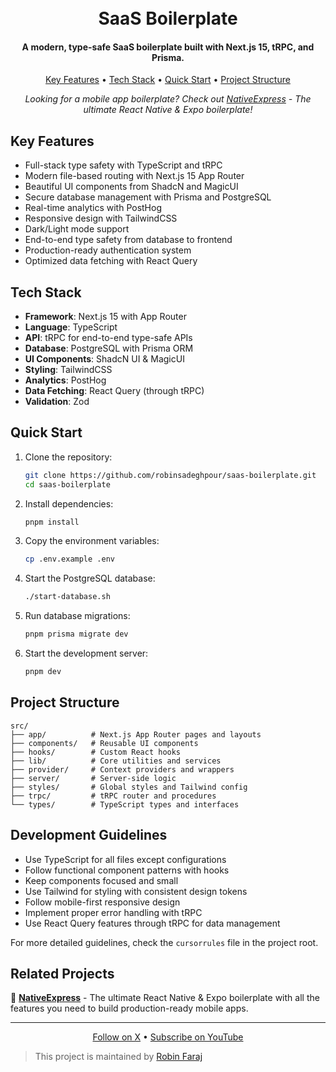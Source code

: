 <h1 align="center">
  <br>
  SaaS Boilerplate
  <br>
</h1>

<h4 align="center">A modern, type-safe SaaS boilerplate built with Next.js 15, tRPC, and Prisma.</h4>

<p align="center">
  <a href="#key-features">Key Features</a> •
  <a href="#tech-stack">Tech Stack</a> •
  <a href="#quick-start">Quick Start</a> •
  <a href="#project-structure">Project Structure</a>
</p>

<p align="center">
  <i>Looking for a mobile app boilerplate? Check out <a href="https://native.express?ref=saas-boilerplate">NativeExpress</a> - The ultimate React Native & Expo boilerplate!</i>
</p>

## Key Features

* Full-stack type safety with TypeScript and tRPC
* Modern file-based routing with Next.js 15 App Router
* Beautiful UI components from ShadcN and MagicUI
* Secure database management with Prisma and PostgreSQL
* Real-time analytics with PostHog
* Responsive design with TailwindCSS
* Dark/Light mode support
* End-to-end type safety from database to frontend
* Production-ready authentication system
* Optimized data fetching with React Query

## Tech Stack

* **Framework**: Next.js 15 with App Router
* **Language**: TypeScript
* **API**: tRPC for end-to-end type-safe APIs
* **Database**: PostgreSQL with Prisma ORM
* **UI Components**: ShadcN UI & MagicUI
* **Styling**: TailwindCSS
* **Analytics**: PostHog
* **Data Fetching**: React Query (through tRPC)
* **Validation**: Zod

## Quick Start

1. Clone the repository:
   ```bash
   git clone https://github.com/robinsadeghpour/saas-boilerplate.git
   cd saas-boilerplate
   ```

2. Install dependencies:
   ```bash
   pnpm install
   ```

3. Copy the environment variables:
   ```bash
   cp .env.example .env
   ```

4. Start the PostgreSQL database:
   ```bash
   ./start-database.sh
   ```

5. Run database migrations:
   ```bash
   pnpm prisma migrate dev
   ```

6. Start the development server:
   ```bash
   pnpm dev
   ```

## Project Structure

```
src/
├── app/          # Next.js App Router pages and layouts
├── components/   # Reusable UI components
├── hooks/        # Custom React hooks
├── lib/          # Core utilities and services
├── provider/     # Context providers and wrappers
├── server/       # Server-side logic
├── styles/       # Global styles and Tailwind config
├── trpc/         # tRPC router and procedures
└── types/        # TypeScript types and interfaces
```

## Development Guidelines

* Use TypeScript for all files except configurations
* Follow functional component patterns with hooks
* Keep components focused and small
* Use Tailwind for styling with consistent design tokens
* Follow mobile-first responsive design
* Implement proper error handling with tRPC
* Use React Query features through tRPC for data management

For more detailed guidelines, check the `cursorrules` file in the project root.

## Related Projects

🚀 **[NativeExpress](https://native.express?ref=saas-boilerplate)** - The ultimate React Native & Expo boilerplate with all the features you need to build production-ready mobile apps.

---

<p align="center">
  <a href="https://x.com/robin_faraj?ref=saas-boilerplate">Follow on X</a> •
  <a href="https://www.youtube.com/@robinfaraj?sub_confirmation=1">Subscribe on YouTube</a>
</p>

> This project is maintained by [Robin Faraj](https://x.com/robin_faraj?ref=saas-boilerplate)

